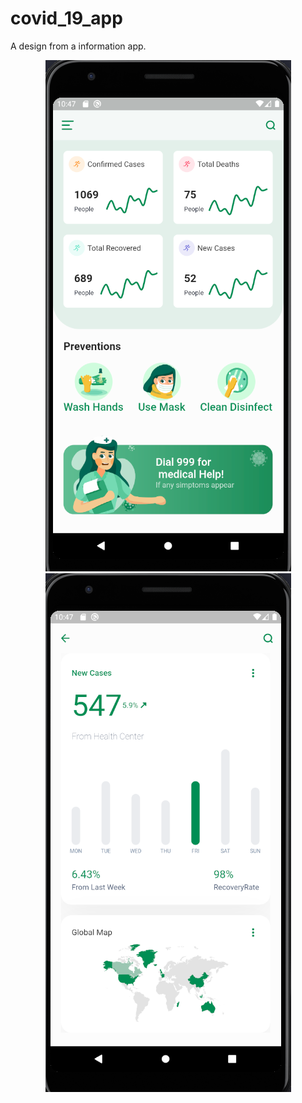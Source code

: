 # covid_19_app

A design from a information app.

<p align="center">
  <img src="/media/covidappimg1.png">
  <img src="/media/covidappimg2.png"> 
</p>
